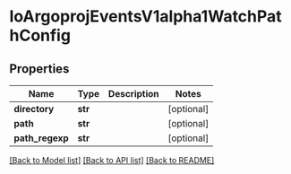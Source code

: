 # IoArgoprojEventsV1alpha1WatchPathConfig

## Properties
Name | Type | Description | Notes
------------ | ------------- | ------------- | -------------
**directory** | **str** |  | [optional] 
**path** | **str** |  | [optional] 
**path_regexp** | **str** |  | [optional] 

[[Back to Model list]](../README.md#documentation-for-models) [[Back to API list]](../README.md#documentation-for-api-endpoints) [[Back to README]](../README.md)


